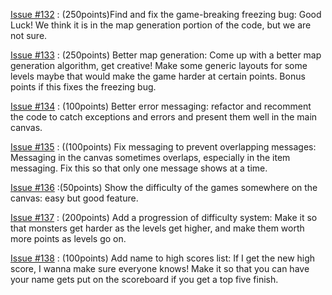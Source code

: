 [Issue #132](https://github.com/ucsb-cs56-projects/cs56-games-roguelike/issues/132) : (250points)Find and fix the game-breaking freezing bug: Good Luck! We think it is in the map generation portion of the code, but we are not sure.

[Issue #133](https://github.com/ucsb-cs56-projects/cs56-games-roguelike/issues/133) : (250points) Better map generation: Come up with a better map generation algorithm, get creative! Make some generic layouts for some levels maybe that would make the game harder at certain points. Bonus points if this fixes the freezing bug.

[Issue #134](https://github.com/ucsb-cs56-projects/cs56-games-roguelike/issues/134) : (100points) Better error messaging: refactor and recomment the code to catch exceptions and errors and present them well in the main canvas.

[Issue #135](https://github.com/ucsb-cs56-projects/cs56-games-roguelike/issues/135) : ((100points) Fix messaging to prevent overlapping messages: Messaging in the canvas sometimes overlaps, especially in the item messaging. Fix this so that only one message shows at a time.

[Issue #136](https://github.com/ucsb-cs56-projects/cs56-games-roguelike/issues/136) :(50points) Show the difficulty of the games somewhere on the canvas: easy but good feature.

[Issue #137](https://github.com/ucsb-cs56-projects/cs56-games-roguelike/issues/137) : (200points) Add a progression of difficulty system: Make it so that monsters get harder as the levels get higher, and make them worth more points as levels go on.

[Issue #138](https://github.com/ucsb-cs56-projects/cs56-games-roguelike/issues/138) : (100points) Add name to high scores list: If I get the new high score, I wanna make sure everyone knows! Make it so that you can have your name gets put on the scoreboard if you get a top five finish.
